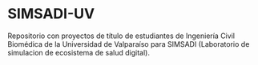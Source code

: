 # SIMSADI-UV
Repositorio con proyectos de título de estudiantes de Ingeniería Civil Biomédica de la Universidad de Valparaíso para SIMSADI (Laboratorio de simulacion de ecosistema de salud digital).
